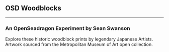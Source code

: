 ## OSD Woodblocks
--------------------

### An OpenSeadragon Experiment by Sean Swanson

Explore these historic woodblock prints by legendary Japanese Artists.
Artwork sourced from the Metropolitan Museum of Art open collection.
